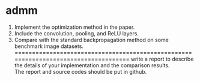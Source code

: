 # admm   
1. Implement the optimization method in the paper.       
2. Include the convolution, pooling, and ReLU layers.      
3. Compare with the standard backpropagation method on some benchmark image datasets.       
====================================================================================
write a report to describe the details of your implementation and the comparison results.       
The report and source codes should be put in github.
